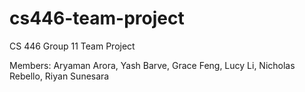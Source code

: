 # cs446-team-project
CS 446 Group 11 Team Project

Members: 
Aryaman Arora, Yash Barve, Grace Feng, Lucy Li, Nicholas Rebello, Riyan Sunesara
